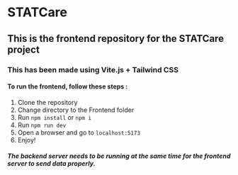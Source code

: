 # STATCare

## This is the frontend repository for the STATCare project

### This has been made using Vite.js + Tailwind CSS

#### To run the frontend, follow these steps :

1. Clone the repository
2. Change directory to the Frontend folder
3. Run `npm install` or `npm i`
4. Run `npm run dev`
5. Open a browser and go to `localhost:5173`
6. Enjoy!

##### The backend server needs to be running at the same time for the frontend server to send data properly.
